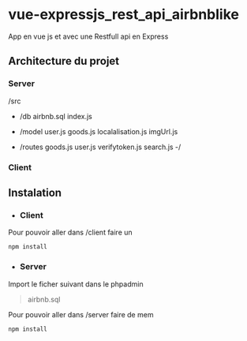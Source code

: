 # vue-expressjs_rest_api_airbnblike

App en vue js et avec une Restfull api en Express

## Architecture du projet 
### Server
/src

 - /db
		 airbnb.sql 
		 index.js
		 
 - /model
		user.js
		goods.js
		localalisation.js
		imgUrl.js
 
 - /routes
		 goods.js
		 user.js
		 verifytoken.js
		 search.js
	-/
### Client

## Instalation

 - ### Client

Pour pouvoir aller dans /client faire un

	npm install

 - ### Server
Import le ficher suivant dans le phpadmin
> airbnb.sql 

Pour pouvoir aller dans /server faire de mem

	npm install

  

<!--stackedit_data:
eyJoaXN0b3J5IjpbLTE1ODE4NzUyNjYsLTgzNjc1MTU4Nyw5MT
A1Mjc5NTgsLTYwNzkzMDM0MiwtMTk3ODY1MjI0NywtMzMyNDU1
MzYzXX0=
-->